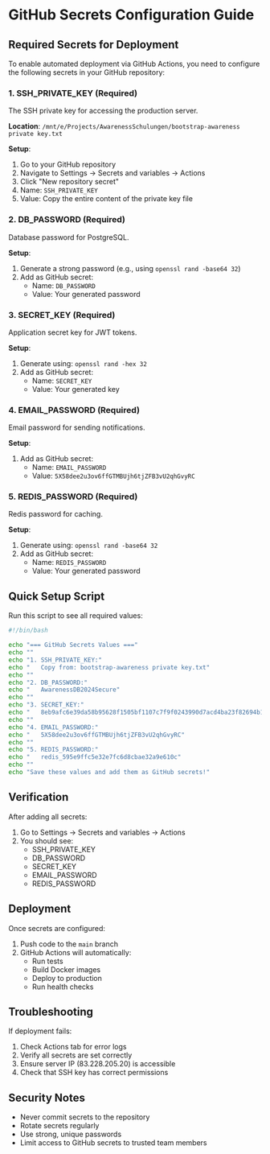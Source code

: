 # GitHub Secrets Configuration Guide

## Required Secrets for Deployment

To enable automated deployment via GitHub Actions, you need to configure the following secrets in your GitHub repository:

### 1. SSH_PRIVATE_KEY (Required)
The SSH private key for accessing the production server.

**Location**: `/mnt/e/Projects/AwarenessSchulungen/bootstrap-awareness private key.txt`

**Setup**:
1. Go to your GitHub repository
2. Navigate to Settings → Secrets and variables → Actions
3. Click "New repository secret"
4. Name: `SSH_PRIVATE_KEY`
5. Value: Copy the entire content of the private key file

### 2. DB_PASSWORD (Required)
Database password for PostgreSQL.

**Setup**:
1. Generate a strong password (e.g., using `openssl rand -base64 32`)
2. Add as GitHub secret:
   - Name: `DB_PASSWORD`
   - Value: Your generated password

### 3. SECRET_KEY (Required)
Application secret key for JWT tokens.

**Setup**:
1. Generate using: `openssl rand -hex 32`
2. Add as GitHub secret:
   - Name: `SECRET_KEY`
   - Value: Your generated key

### 4. EMAIL_PASSWORD (Required)
Email password for sending notifications.

**Setup**:
1. Add as GitHub secret:
   - Name: `EMAIL_PASSWORD`
   - Value: `5X58dee2u3ov6ffGTMBUjh6tjZFB3vU2qhGvyRC`

### 5. REDIS_PASSWORD (Required)
Redis password for caching.

**Setup**:
1. Generate using: `openssl rand -base64 32`
2. Add as GitHub secret:
   - Name: `REDIS_PASSWORD`
   - Value: Your generated password

## Quick Setup Script

Run this script to see all required values:

```bash
#!/bin/bash

echo "=== GitHub Secrets Values ==="
echo ""
echo "1. SSH_PRIVATE_KEY:"
echo "   Copy from: bootstrap-awareness private key.txt"
echo ""
echo "2. DB_PASSWORD:"
echo "   AwarenessDB2024Secure"
echo ""
echo "3. SECRET_KEY:"
echo "   8eb9afc6e39da58b95628f1505bf1107c7f9f0243990d7acd4ba23f82694b1e5"
echo ""
echo "4. EMAIL_PASSWORD:"
echo "   5X58dee2u3ov6ffGTMBUjh6tjZFB3vU2qhGvyRC"
echo ""
echo "5. REDIS_PASSWORD:"
echo "   redis_595e9ffc5e32e7fc6d8cbae32a9e610c"
echo ""
echo "Save these values and add them as GitHub secrets!"
```

## Verification

After adding all secrets:
1. Go to Settings → Secrets and variables → Actions
2. You should see:
   - SSH_PRIVATE_KEY
   - DB_PASSWORD
   - SECRET_KEY
   - EMAIL_PASSWORD
   - REDIS_PASSWORD

## Deployment

Once secrets are configured:
1. Push code to the `main` branch
2. GitHub Actions will automatically:
   - Run tests
   - Build Docker images
   - Deploy to production
   - Run health checks

## Troubleshooting

If deployment fails:
1. Check Actions tab for error logs
2. Verify all secrets are set correctly
3. Ensure server IP (83.228.205.20) is accessible
4. Check that SSH key has correct permissions

## Security Notes

- Never commit secrets to the repository
- Rotate secrets regularly
- Use strong, unique passwords
- Limit access to GitHub secrets to trusted team members